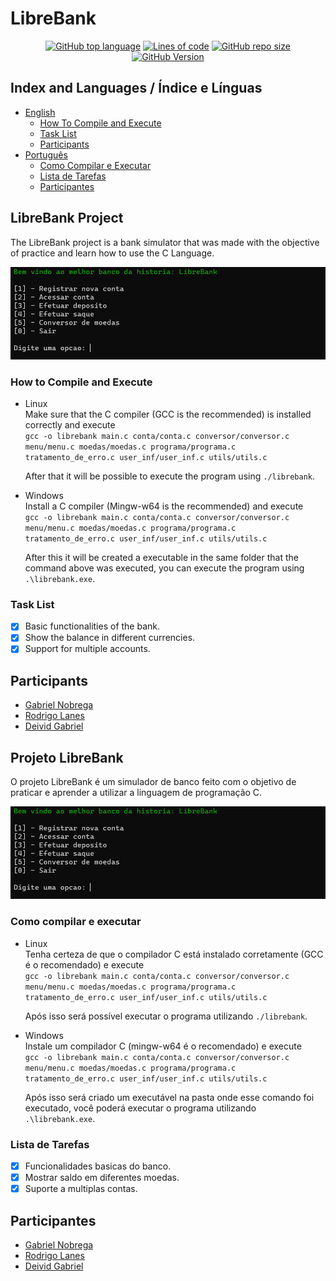 # LibreBank

<p align=center>
 <a href="#"><img alt="GitHub top language" src="https://img.shields.io/github/languages/top/Fukubi/LibreBank"></a>
 <a href="#"><img alt="Lines of code" src="https://img.shields.io/tokei/lines/github/Fukubi/LibreBank"></a>
 <a href="#"><img alt="GitHub repo size" src="https://img.shields.io/github/repo-size/Fukubi/LibreBank"></a>
 <a href="#"><img alt="GitHub Version" src="https://img.shields.io/badge/Version-0.0.1-blue"></a>
</p>

## Index and Languages / Índice e Línguas

* [English](#LibreBank-Project)  
  * [How To Compile and Execute](#How-to-Compile-and-Execute)
  * [Task List](#Task-List)
  * [Participants](#Participants)
* [Português](#Projeto-LibreBank)
  * [Como Compilar e Executar](#Como-compilar-e-executar)
  * [Lista de Tarefas](#Lista-de-Tarefas)
  * [Participantes](#Participantes)

## LibreBank Project

The LibreBank project is a bank simulator that was made with the objective of practice and learn how to use the C Language.

[![Main Screen](https://raw.githubusercontent.com/Fukubi/LibreBank/main/DEMO/tela_principal.PNG)](#)

### How to Compile and Execute

- Linux  
    Make sure that the C compiler (GCC is the recommended) is installed correctly and execute  
    ```gcc -o librebank main.c conta/conta.c conversor/conversor.c menu/menu.c moedas/moedas.c programa/programa.c tratamento_de_erro.c user_inf/user_inf.c utils/utils.c```  

    After that it will be possible to execute the program using ```./librebank```.

- Windows  
    Install a C compiler (Mingw-w64 is the recommended) and execute  
    ```gcc -o librebank main.c conta/conta.c conversor/conversor.c menu/menu.c moedas/moedas.c programa/programa.c tratamento_de_erro.c user_inf/user_inf.c utils/utils.c```

    After this it will be created a executable in the same folder that the command above was executed, you can execute the program using ```.\librebank.exe```.
### Task List

- [x] Basic functionalities of the bank.
- [x] Show the balance in different currencies.
- [x] Support for multiple accounts.

## Participants

* [Gabriel Nobrega](https://github.com/NBrcS)
* [Rodrigo Lanes](https://github.com/rodrigolanesm)
* [Deivid Gabriel](https://github.com/Fukubi)

## Projeto LibreBank

O projeto LibreBank é um simulador de banco feito com o objetivo de praticar e aprender a utilizar a linguagem de programação C.

[![Tela Inicial](https://raw.githubusercontent.com/Fukubi/LibreBank/main/DEMO/tela_principal.PNG)](#)

### Como compilar e executar

- Linux  
    Tenha certeza de que o compilador C está instalado corretamente (GCC é o recomendado) e execute  
    ```gcc -o librebank main.c conta/conta.c conversor/conversor.c menu/menu.c moedas/moedas.c programa/programa.c tratamento_de_erro.c user_inf/user_inf.c utils/utils.c```  

    Após isso será possível executar o programa utilizando ```./librebank```.

- Windows  
    Instale um compilador C (mingw-w64 é o recomendado) e execute  
    ```gcc -o librebank main.c conta/conta.c conversor/conversor.c menu/menu.c moedas/moedas.c programa/programa.c tratamento_de_erro.c user_inf/user_inf.c utils/utils.c```

    Após isso será criado um executável na pasta onde esse comando foi executado, você poderá executar o programa utilizando ```.\librebank.exe```.
### Lista de Tarefas

- [x] Funcionalidades basicas do banco.
- [x] Mostrar saldo em diferentes moedas.
- [x] Suporte a multiplas contas.

## Participantes

* [Gabriel Nobrega](https://github.com/NBrcS)
* [Rodrigo Lanes](https://github.com/rodrigolanesm)
* [Deivid Gabriel](https://github.com/Fukubi)
